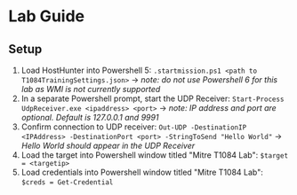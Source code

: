 # Lab Guide

## Setup
1. Load HostHunter into Powershell 5: `.startmission.ps1 <path to T1084TrainingSettings.json>` 
    -> *note: do not use Powershell 6 for this lab as WMI is not currently supported*
2. In a separate Powershell prompt, start the UDP Receiver: `Start-Process UdpReceiver.exe <ipaddress> <port>`
    -> *note: IP address and port are optional. Default is 127.0.0.1 and 9991*
3. Confirm connection to UDP receiver: `Out-UDP -DestinationIP <IPAddress> -DestinationPort <port> -StringToSend "Hello World"`
    -> *Hello World should appear in the UDP Receiver*
4. Load the target into Powershell window titled "Mitre T1084 Lab": `$target = <targetip>`
5. Load credentials into Powershell window titled "Mitre T1084 Lab": `$creds = Get-Credential`

    